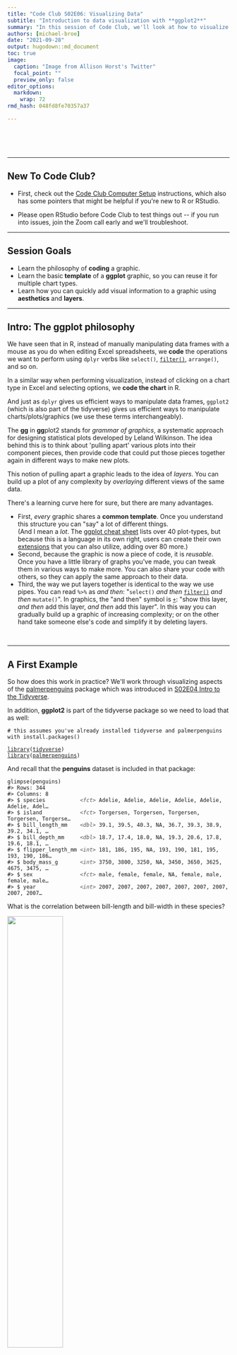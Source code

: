 ```yaml
---
title: "Code Club S02E06: Visualizing Data"
subtitle: "Introduction to data visualization with **ggplot2**"
summary: "In this session of Code Club, we'll look at how to visualize data in R using the tidyverse package **ggplot2**."  
authors: [michael-broe]
date: "2021-09-28"
output: hugodown::md_document
toc: true
image: 
  caption: "Image from Allison Horst's Twitter"
  focal_point: ""
  preview_only: false
editor_options: 
  markdown: 
    wrap: 72
rmd_hash: 048fd8fe70357a37

---
```


<br> <br> <br>

------------------------------------------------------------------------

## New To Code Club?

-   First, check out the [Code Club Computer Setup](/codeclub-setup/) instructions, which also has some pointers that might be helpful if you're new to R or RStudio.

-   Please open RStudio before Code Club to test things out -- if you run into issues, join the Zoom call early and we'll troubleshoot.

------------------------------------------------------------------------

## Session Goals

-   Learn the philosophy of **coding** a graphic.
-   Learn the basic **template** of a **ggplot** graphic, so you can reuse it for multiple chart types.
-   Learn how you can quickly add visual information to a graphic using **aesthetics** and **layers**.

------------------------------------------------------------------------

## Intro: The ggplot philosophy

We have seen that in R, instead of manually manipulating data frames with a mouse as you do when editing Excel spreadsheets, we **code** the operations we want to perform using `dplyr` verbs like `select()`, [`filter()`](https://rdrr.io/r/stats/filter.html), `arrange()`, and so on.

In a similar way when performing visualization, instead of clicking on a chart type in Excel and selecting options, we **code the chart** in R.

And just as `dplyr` gives us efficient ways to manipulate data frames, `ggplot2` (which is also part of the tidyverse) gives us efficient ways to manipulate charts/plots/graphics (we use these terms interchangeably).

The **gg** in **gg**plot2 stands for *grammar of graphics*, a systematic approach for designing statistical plots developed by Leland Wilkinson. The idea behind this is to think about 'pulling apart' various plots into their component pieces, then provide code that could put those pieces together again in different ways to make new plots.

This notion of pulling apart a graphic leads to the idea of *layers*. You can build up a plot of any complexity by *overlaying* different views of the same data.

There's a learning curve here for sure, but there are many advantages.

-   First, *every* graphic shares a **common template**. Once you understand this structure you can "say" a lot of different things.  
    (And I mean a *lot*. The [ggplot cheat sheet](https://github.com/rstudio/cheatsheets/blob/master/data-visualization-2.1.pdf) lists over 40 plot-types, but because this is a language in its own right, users can create their own [extensions](https://exts.ggplot2.tidyverse.org/gallery/) that you can also utilize, adding over 80 more.)
-   Second, because the graphic is now a piece of code, it is *reusable*. Once you have a little library of graphs you've made, you can tweak them in various ways to make more. You can also share your code with others, so they can apply the same approach to their data.
-   Third, the way we put layers together is identical to the way we use pipes. You can read `%>%` as *and then*: "`select()` *and then* [`filter()`](https://rdrr.io/r/stats/filter.html) *and then* `mutate()`". In graphics, the "and then" symbol is [`+`](https://rdrr.io/r/base/Arithmetic.html): "show this layer, *and then* add this layer, *and then* add this layer". In this way you can gradually build up a graphic of increasing complexity; or on the other hand take someone else's code and simplify it by deleting layers.

<br>

------------------------------------------------------------------------

## A First Example

So how does this work in practice? We'll work through visualizing aspects of the [palmerpenguins](https://allisonhorst.github.io/palmerpenguins/) package which was introduced in [S02E04 Intro to the Tidyverse](https://biodash.github.io/codeclub/s02e04_tidyverse-intro-part1/).

In addition, **ggplot2** is part of the tidyverse package so we need to load that as well:

<div class="highlight">

<pre class='chroma'><code class='language-r' data-lang='r'><span class='c'># this assumes you've already installed tidyverse and palmerpenguins with install.packages()</span>

<span class='kr'><a href='https://rdrr.io/r/base/library.html'>library</a></span><span class='o'>(</span><span class='nv'><a href='https://tidyverse.tidyverse.org'>tidyverse</a></span><span class='o'>)</span>
<span class='kr'><a href='https://rdrr.io/r/base/library.html'>library</a></span><span class='o'>(</span><span class='nv'><a href='https://allisonhorst.github.io/palmerpenguins/'>palmerpenguins</a></span><span class='o'>)</span></code></pre>

</div>

And recall that the **penguins** dataset is included in that package:

<div class="highlight">

<pre class='chroma'><code class='language-r' data-lang='r'><span class='nf'>glimpse</span><span class='o'>(</span><span class='nv'>penguins</span><span class='o'>)</span>
<span class='c'>#&gt; Rows: 344</span>
<span class='c'>#&gt; Columns: 8</span>
<span class='c'>#&gt; $ species           <span style='color: #555555; font-style: italic;'>&lt;fct&gt;</span> Adelie, Adelie, Adelie, Adelie, Adelie, Adelie, Adel…</span>
<span class='c'>#&gt; $ island            <span style='color: #555555; font-style: italic;'>&lt;fct&gt;</span> Torgersen, Torgersen, Torgersen, Torgersen, Torgerse…</span>
<span class='c'>#&gt; $ bill_length_mm    <span style='color: #555555; font-style: italic;'>&lt;dbl&gt;</span> 39.1, 39.5, 40.3, NA, 36.7, 39.3, 38.9, 39.2, 34.1, …</span>
<span class='c'>#&gt; $ bill_depth_mm     <span style='color: #555555; font-style: italic;'>&lt;dbl&gt;</span> 18.7, 17.4, 18.0, NA, 19.3, 20.6, 17.8, 19.6, 18.1, …</span>
<span class='c'>#&gt; $ flipper_length_mm <span style='color: #555555; font-style: italic;'>&lt;int&gt;</span> 181, 186, 195, NA, 193, 190, 181, 195, 193, 190, 186…</span>
<span class='c'>#&gt; $ body_mass_g       <span style='color: #555555; font-style: italic;'>&lt;int&gt;</span> 3750, 3800, 3250, NA, 3450, 3650, 3625, 4675, 3475, …</span>
<span class='c'>#&gt; $ sex               <span style='color: #555555; font-style: italic;'>&lt;fct&gt;</span> male, female, female, NA, female, male, female, male…</span>
<span class='c'>#&gt; $ year              <span style='color: #555555; font-style: italic;'>&lt;int&gt;</span> 2007, 2007, 2007, 2007, 2007, 2007, 2007, 2007, 2007…</span></code></pre>

</div>

What is the correlation between bill-length and bill-width in these species?

<img src="culmen_depth.png" style="width:50.0%" />

Are longer bills also deeper? We can explore this with a **scatterplot**.

But first let's look at the `ggplot()` **template**.

> *Note:* the *package* is **ggplot2**, the *command* is just `ggplot()`.

    ggplot(data = <DATA>) + 
      <GEOM_FUNCTION>(mapping = aes(<MAPPINGS>))

These are the obligatory parts of any plot: **data**, **geoms**, and **mappings**. The first argument to `ggplot()` is the data frame:

<div class="highlight">

<pre class='chroma'><code class='language-r' data-lang='r'><span class='nf'>ggplot</span><span class='o'>(</span>data <span class='o'>=</span> <span class='nv'>penguins</span><span class='o'>)</span>
</code></pre>
<img src="figs/unnamed-chunk-3-1.png" width="700px" style="display: block; margin: auto;" />

</div>

This is not very interesting! but it's notable that it is *something*. `ggplot()` has created a base coordinate system (a base layer) that we can add visual layers to. It's completely uninfomative because we haven't said how we want the data (or even which data) to be mapped to graphic elements.

The *add a layer* operator is "**+**", which is the `ggplot` equivalent of the pipe symbol, and best practice is to **place it at the end of the line**, just like the pipe. This makes your layers more readable in the code (and can lead to problems if you put it some other places).

The next argument specifies the kind plot we want: scatterplot, bar chart, fitted line, boxplot, violin plot, etc, etc. **ggplot2** refers to these as **geoms**: each different plot-type uses a different **geom**etrical object to represent data.

You can see an overview of many of these geoms in the [cheat sheet](https://github.com/rstudio/cheatsheets/blob/master/data-visualization-2.1.pdf).The geom for a scatterplot is `geom_point()`.

But we also require a `mapping` argument, which maps the *variables* or columns in the dataset we want to focus on to their *visual representation* in the plot.

And finally we need to specify **aesthetics** for the geometric objects in the plot, which will control things like shape, color, transparency, etc. Perhaps surprisingly, the `x` and `y` coordinates of the points are aesthetics, since these control, not the shape or color, but the relative **position** of the points in the plot. (After all, flipping the `x` for `y` in some plots will flip the plot 90 degrees.)

Sounds like a lot when you spell it all out, but it's actually pretty simple in practice. Here then is our complete first plot:

<div class="highlight">

<pre class='chroma'><code class='language-r' data-lang='r'><span class='nf'>ggplot</span><span class='o'>(</span>data <span class='o'>=</span> <span class='nv'>penguins</span><span class='o'>)</span> <span class='o'>+</span>
  <span class='nf'>geom_point</span><span class='o'>(</span>mapping <span class='o'>=</span> <span class='nf'>aes</span><span class='o'>(</span>x <span class='o'>=</span> <span class='nv'>bill_length_mm</span>, y <span class='o'>=</span> <span class='nv'>bill_depth_mm</span><span class='o'>)</span><span class='o'>)</span>
</code></pre>
<img src="figs/unnamed-chunk-4-1.png" width="700px" style="display: block; margin: auto;" />

</div>

Hmmm... the relationship is not very clear, but I guess if you squint your eyes you can maybe see some local positive correlations? We'll explore this relationship in more detail below using extra aesthetics.

But let's get coding!

### Exercise 1

<div class="puzzle">

Create a scatterplot comparing body mass and flipper length. Does it look like there is any correlation?

<details>
<summary>
Hints (click here)
</summary>
<br> Check the output of the glimpse() function to see what the precise variable names for body mass and flipper length are. It's up to you which you assign to x and y. <br> <br>
</details>
<details>
<summary>
Solution (click here)
</summary>

<br>

<div class="highlight">

<pre class='chroma'><code class='language-r' data-lang='r'><span class='nf'>ggplot</span><span class='o'>(</span>data <span class='o'>=</span> <span class='nv'>penguins</span><span class='o'>)</span> <span class='o'>+</span>
  <span class='nf'>geom_point</span><span class='o'>(</span>mapping <span class='o'>=</span> <span class='nf'>aes</span><span class='o'>(</span>x <span class='o'>=</span> <span class='nv'>body_mass_g</span>, y <span class='o'>=</span> <span class='nv'>flipper_length_mm</span><span class='o'>)</span><span class='o'>)</span>
</code></pre>
<img src="figs/unnamed-chunk-5-1.png" width="700px" style="display: block; margin: auto;" />

</div>

</details>

</div>

<br>

------------------------------------------------------------------------

## The power of aesthetics

We saw above that the relationship between bill length and bill depth is not particularly clear; but that there *might* be some local patterns. How can we explore this? Is it possible that these clusters correspond somehow to the three different species: *Adelie*, *Chinstrap*, and *Gentoo*? Part of the problem with our original plot may be that we are lumping all the data from all three species together. We can quickly explore this by adding an extra aesthetic.

Our current plot uses two **numeric** variables: `bill_length_mm` and `bill_depth_mm`. We can add a third **categorical** variable, like `species`, to a two dimensional scatterplot by mapping it to a different visual aesthetic. We've mapped length and depth to `x,y` coordinates. Now we'll simultaneously map species to `color` by expanding our list of aesthetics.

But before we do that, let's improve our plotting commands a little.

First, we have a general `mapping()` argument, which includes a bunch of *specific* mappings from variables to aesthetics. While I think it's quite useful to be explicit that this is a mapping component, which connects columns with graphical objects, it turns out we can drop the `mapping =` syntax completely (and many people do). The very fact we have specific mappings inside `aes()` makes the `mapping =` redundant. (I've come to think of it as 'syntactic sugar').

Second, we can actually pipe the dataset into the `ggplot()` command! We then set the mappings, and then choose our geom in a new layer. This is very common. Our new syntax looks like this:

<div class="highlight">

<pre class='chroma'><code class='language-r' data-lang='r'><span class='nv'>penguins</span> <span class='o'>%&gt;%</span> 
  <span class='nf'>ggplot</span><span class='o'>(</span><span class='nf'>aes</span><span class='o'>(</span>x <span class='o'>=</span> <span class='nv'>bill_length_mm</span>, y <span class='o'>=</span> <span class='nv'>bill_depth_mm</span><span class='o'>)</span><span class='o'>)</span> <span class='o'>+</span>
  <span class='nf'>geom_point</span><span class='o'>(</span><span class='o'>)</span>
</code></pre>
<img src="figs/unnamed-chunk-6-1.png" width="700px" style="display: block; margin: auto;" />

</div>

Now let's add an extra aesthetic for the `species` variable. For this example we'll use the `color` aesthetic:

<div class="highlight">

<pre class='chroma'><code class='language-r' data-lang='r'><span class='nv'>penguins</span> <span class='o'>%&gt;%</span> 
  <span class='nf'>ggplot</span><span class='o'>(</span><span class='nf'>aes</span><span class='o'>(</span>x <span class='o'>=</span> <span class='nv'>bill_length_mm</span>, y <span class='o'>=</span> <span class='nv'>bill_depth_mm</span>, color <span class='o'>=</span> <span class='nv'>species</span><span class='o'>)</span><span class='o'>)</span> <span class='o'>+</span>
  <span class='nf'>geom_point</span><span class='o'>(</span><span class='o'>)</span>
</code></pre>
<img src="figs/unnamed-chunk-7-1.png" width="700px" style="display: block; margin: auto;" />

</div>

We get a neat legend on the right hand side for free. It's much clearer now that, within each species, there does seem to be a positive correlation between length and depth. It's just that the absolute values for each species fall in different regions of "bill space".

> *Notice:* We are piping *the entire raw dataset* into the plot here, while only graphing part of it. The elegance of the pipe syntax is that we can first pass the dataset through a series of `dplyr` operations - filtering and mutating etc. - and then pipe that modified dataset directly into our plotting commands. We'll see more of that in coming Code Clubs (and Exercise 3)!

### Exercise 2

<div class="puzzle">

Go back to your body_mass/flipper data and color by species, also using our new syntax.

There are various aesthetics you can use for a categorical variable (see help for geom_point). One is `shape`. Try this instead of `color` and see which you prefer.

<details>
<summary>
Solutions (click here)
</summary>

<div class="highlight">

<pre class='chroma'><code class='language-r' data-lang='r'><span class='nv'>penguins</span> <span class='o'>%&gt;%</span> 
<span class='nf'>ggplot</span><span class='o'>(</span><span class='nf'>aes</span><span class='o'>(</span>x <span class='o'>=</span> <span class='nv'>body_mass_g</span>, y <span class='o'>=</span> <span class='nv'>flipper_length_mm</span>, color <span class='o'>=</span> <span class='nv'>species</span><span class='o'>)</span><span class='o'>)</span> <span class='o'>+</span>
  <span class='nf'>geom_point</span><span class='o'>(</span><span class='o'>)</span>
</code></pre>
<img src="figs/unnamed-chunk-8-1.png" width="700px" style="display: block; margin: auto;" />

</div>

<div class="highlight">

<pre class='chroma'><code class='language-r' data-lang='r'><span class='nv'>penguins</span> <span class='o'>%&gt;%</span> 
<span class='nf'>ggplot</span><span class='o'>(</span><span class='nf'>aes</span><span class='o'>(</span>x <span class='o'>=</span> <span class='nv'>body_mass_g</span>, y <span class='o'>=</span> <span class='nv'>flipper_length_mm</span>, shape <span class='o'>=</span> <span class='nv'>species</span><span class='o'>)</span><span class='o'>)</span> <span class='o'>+</span>
  <span class='nf'>geom_point</span><span class='o'>(</span><span class='o'>)</span>
</code></pre>
<img src="figs/unnamed-chunk-9-1.png" width="700px" style="display: block; margin: auto;" />

</div>

<br>

</details>

</div>

<br>

------------------------------------------------------------------------

## The fitted-line geom: `geom_smooth()`

In the scatterplot for bill length vs. bill depth, there wasn't a very clean overall positive relationship. We can make this even more apparent visually by fitting a line to the data: *overlaying* another geom in the same plot.

<div class="highlight">

<pre class='chroma'><code class='language-r' data-lang='r'><span class='nv'>penguins</span> <span class='o'>%&gt;%</span> 
<span class='nf'>ggplot</span><span class='o'>(</span>mapping <span class='o'>=</span> <span class='nf'>aes</span><span class='o'>(</span>x <span class='o'>=</span> <span class='nv'>bill_length_mm</span>, y <span class='o'>=</span> <span class='nv'>bill_depth_mm</span><span class='o'>)</span><span class='o'>)</span> <span class='o'>+</span>
  <span class='nf'>geom_point</span><span class='o'>(</span><span class='o'>)</span> <span class='o'>+</span>
  <span class='nf'>geom_smooth</span><span class='o'>(</span><span class='o'>)</span>
<span class='c'>#&gt; `geom_smooth()` using method = 'loess' and formula 'y ~ x'</span>
</code></pre>
<img src="figs/unnamed-chunk-10-1.png" width="700px" style="display: block; margin: auto;" />

</div>

> *Technical note:* by default, the `geom_smooth()` function doesn't use classical linear regression to fit the data. Instead it uses **lo**cally **e**stimated **s**catterplot **s**moothing: [loess](https://en.m.wikipedia.org/wiki/Local_regression). This snakes around and tries to find a more local best fit to the data. You can request different fit algorithms with the `method` option. See help for `geom_smooth` for details.

But again, this is messy since we are trying to analyze all the data at once. What if we set the species aesthetic before we apply *any* geom, so that the aesthetic is inherited by *both* geoms?

<div class="highlight">

<pre class='chroma'><code class='language-r' data-lang='r'><span class='nv'>penguins</span> <span class='o'>%&gt;%</span> 
<span class='nf'>ggplot</span><span class='o'>(</span><span class='nf'>aes</span><span class='o'>(</span>x <span class='o'>=</span> <span class='nv'>bill_length_mm</span>, y <span class='o'>=</span> <span class='nv'>bill_depth_mm</span>, color <span class='o'>=</span> <span class='nv'>species</span><span class='o'>)</span><span class='o'>)</span> <span class='o'>+</span>
  <span class='nf'>geom_point</span><span class='o'>(</span><span class='o'>)</span> <span class='o'>+</span>
  <span class='nf'>geom_smooth</span><span class='o'>(</span><span class='o'>)</span>
<span class='c'>#&gt; `geom_smooth()` using method = 'loess' and formula 'y ~ x'</span>
</code></pre>
<img src="figs/unnamed-chunk-11-1.png" width="700px" style="display: block; margin: auto;" />

</div>

Here we can see there does seem to be a strong positive correlation if we analyze the data species-by-species.

### Exercise 3

<div class="puzzle">

Revisit your flipper/body_mass data, and fit lines to each species.

There is a lot of overlap between two of the species in the scatterplot, which makes it hard to see the overall patterns for those two species. Does the fitted line overlay help make sense of this?

<details>
<summary>
Solution (click here)
</summary>

<div class="highlight">

<pre class='chroma'><code class='language-r' data-lang='r'><span class='nv'>penguins</span> <span class='o'>%&gt;%</span> 
<span class='nf'>ggplot</span><span class='o'>(</span><span class='nf'>aes</span><span class='o'>(</span>x <span class='o'>=</span> <span class='nv'>body_mass_g</span>, y <span class='o'>=</span> <span class='nv'>flipper_length_mm</span>, color <span class='o'>=</span> <span class='nv'>species</span><span class='o'>)</span><span class='o'>)</span> <span class='o'>+</span>
  <span class='nf'>geom_point</span><span class='o'>(</span><span class='o'>)</span> <span class='o'>+</span>
  <span class='nf'>geom_smooth</span><span class='o'>(</span><span class='o'>)</span>
<span class='c'>#&gt; `geom_smooth()` using method = 'loess' and formula 'y ~ x'</span>
</code></pre>
<img src="figs/unnamed-chunk-12-1.png" width="700px" style="display: block; margin: auto;" />

</div>

</details>

Perhaps you think this plot is too noisy, with the scatterplot data messing up the basic linear relationships. Modify your plot so it just shows the linear layer without the scatterplot layer.

<details>
<summary>
Hints (click here)
</summary>
<br> Remember you can delete layers just as easily as you can add layers. <br> <br>
</details>
<details>
<summary>
Solution (click here)
</summary>

<div class="highlight">

<pre class='chroma'><code class='language-r' data-lang='r'><span class='nv'>penguins</span> <span class='o'>%&gt;%</span> 
<span class='nf'>ggplot</span><span class='o'>(</span><span class='nf'>aes</span><span class='o'>(</span>x <span class='o'>=</span> <span class='nv'>body_mass_g</span>, y <span class='o'>=</span> <span class='nv'>flipper_length_mm</span>, color <span class='o'>=</span> <span class='nv'>species</span><span class='o'>)</span><span class='o'>)</span> <span class='o'>+</span>
  <span class='nf'>geom_smooth</span><span class='o'>(</span><span class='o'>)</span>
<span class='c'>#&gt; `geom_smooth()` using method = 'loess' and formula 'y ~ x'</span>
</code></pre>
<img src="figs/unnamed-chunk-13-1.png" width="700px" style="display: block; margin: auto;" />

</div>

</details>

(Bonus: if you have time...)

Pipe your dataset into a dplyr [`filter()`](https://rdrr.io/r/stats/filter.html) command which pulls out just the `Gentoo` data; then pipe that data into the `ggplot()` command, to create a scatterplot, together with a smoothed-line overlay, for just that one species.

<details>
<summary>
Hints (click here)
</summary>
<br> Remember two important things about the filter() function: (i) the check for equality is a double equals sign == (ii) the species name is a character string, not a number, so has to be quoted with "...". <br> <br>
</details>
<details>
<summary>
Solution (click here)
</summary>

<div class="highlight">

<pre class='chroma'><code class='language-r' data-lang='r'><span class='nv'>penguins</span> <span class='o'>%&gt;%</span> 
  <span class='nf'><a href='https://rdrr.io/r/stats/filter.html'>filter</a></span><span class='o'>(</span><span class='nv'>species</span> <span class='o'>==</span> <span class='s'>"Gentoo"</span><span class='o'>)</span> <span class='o'>%&gt;%</span> 
  <span class='nf'>ggplot</span><span class='o'>(</span><span class='nf'>aes</span><span class='o'>(</span>x <span class='o'>=</span> <span class='nv'>body_mass_g</span>, y <span class='o'>=</span> <span class='nv'>flipper_length_mm</span><span class='o'>)</span><span class='o'>)</span> <span class='o'>+</span>
  <span class='nf'>geom_point</span><span class='o'>(</span><span class='o'>)</span> <span class='o'>+</span> 
  <span class='nf'>geom_smooth</span><span class='o'>(</span><span class='o'>)</span>
<span class='c'>#&gt; `geom_smooth()` using method = 'loess' and formula 'y ~ x'</span>
</code></pre>
<img src="figs/unnamed-chunk-14-1.png" width="700px" style="display: block; margin: auto;" />

</div>

</details>

</div>

